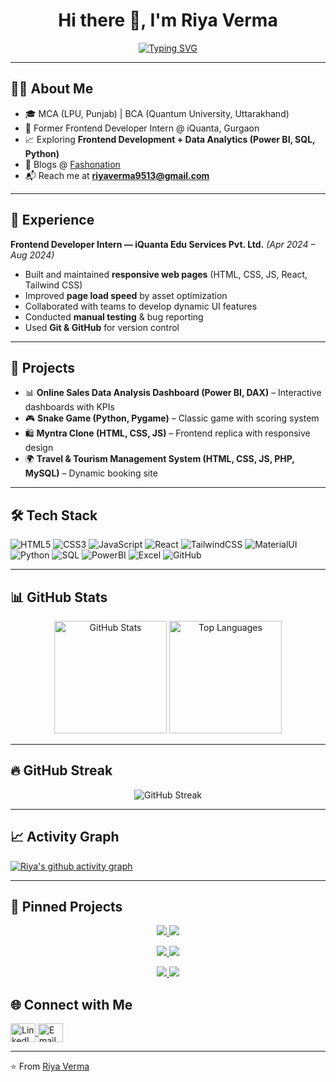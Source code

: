 
<!-- PROFILE HEADER -->
<h1 align="center">Hi there 👋, I'm Riya Verma</h1>

<p align="center">
  <a href="https://git.io/typing-svg">
    <img
      src="https://readme-typing-svg.herokuapp.com?font=Fira+Code&size=22&pause=1200&color=F75C7E&center=true&vCenter=true&width=900&lines=Frontend+Developer+%7C+Aspiring+Data+Analyst+%7C+Always+Learning+%F0%9F%9A%80"
      alt="Typing SVG"
    />
  </a>
</p>


---

## 👩‍💻 About Me  
- 🎓 MCA (LPU, Punjab) | BCA (Quantum University, Uttarakhand)  
- 💼 Former Frontend Developer Intern @ iQuanta, Gurgaon  
- 📈 Exploring **Frontend Development + Data Analytics (Power BI, SQL, Python)**  
- 📝 Blogs @ [Fashonation](https://fashonation.com/author/riya_verma/)  
- 📬 Reach me at **riyaverma9513@gmail.com**  

---

## 💼 Experience  
**Frontend Developer Intern — iQuanta Edu Services Pvt. Ltd.** *(Apr 2024 – Aug 2024)*  
- Built and maintained **responsive web pages** (HTML, CSS, JS, React, Tailwind CSS)  
- Improved **page load speed** by asset optimization  
- Collaborated with teams to develop dynamic UI features  
- Conducted **manual testing** & bug reporting  
- Used **Git & GitHub** for version control  

---

## 🚀 Projects  
- 📊 **Online Sales Data Analysis Dashboard (Power BI, DAX)** – Interactive dashboards with KPIs  
- 🎮 **Snake Game (Python, Pygame)** – Classic game with scoring system  
- 🛍️ **Myntra Clone (HTML, CSS, JS)** – Frontend replica with responsive design  
- 🌍 **Travel & Tourism Management System (HTML, CSS, JS, PHP, MySQL)** – Dynamic booking site  

---

## 🛠️ Tech Stack  
![HTML5](https://img.shields.io/badge/HTML5-E34F26?style=for-the-badge&logo=html5&logoColor=white)
![CSS3](https://img.shields.io/badge/CSS3-1572B6?style=for-the-badge&logo=css3&logoColor=white)
![JavaScript](https://img.shields.io/badge/JavaScript-F7DF1E?style=for-the-badge&logo=javascript&logoColor=black)
![React](https://img.shields.io/badge/React-20232A?style=for-the-badge&logo=react&logoColor=61DAFB)
![TailwindCSS](https://img.shields.io/badge/Tailwind_CSS-38B2AC?style=for-the-badge&logo=tailwind-css&logoColor=white)
![MaterialUI](https://img.shields.io/badge/MUI-007FFF?style=for-the-badge&logo=mui&logoColor=white)
![Python](https://img.shields.io/badge/Python-3776AB?style=for-the-badge&logo=python&logoColor=white)
![SQL](https://img.shields.io/badge/SQL-336791?style=for-the-badge&logo=postgresql&logoColor=white)
![PowerBI](https://img.shields.io/badge/Power_BI-F2C811?style=for-the-badge&logo=powerbi&logoColor=black)
![Excel](https://img.shields.io/badge/Excel-217346?style=for-the-badge&logo=microsoft-excel&logoColor=white)
![GitHub](https://img.shields.io/badge/GitHub-181717?style=for-the-badge&logo=github&logoColor=white)

---

## 📊 GitHub Stats  
<p align="center">
  <img src="https://github-readme-stats.vercel.app/api?username=riyaverma09&show_icons=true&theme=radical" alt="GitHub Stats" height="180" />
  <img src="https://github-readme-stats.vercel.app/api/top-langs/?username=riyaverma09&layout=compact&theme=tokyonight" alt="Top Languages" height="180" />
</p>

---

## 🔥 GitHub Streak  
<p align="center">
  <img src="https://github-readme-streak-stats.herokuapp.com/?user=riyaverma09&theme=highcontrast" alt="GitHub Streak" />
</p>

---

## 📈 Activity Graph  
[![Riya's github activity graph](https://github-readme-activity-graph.vercel.app/graph?username=riyaverma09&bg_color=0f2d3d&color=1cadfb&line=1cadfb&point=1cadfb&area=true&hide_border=true)](https://github.com/ashutosh00710/github-readme-activity-graph)

---
## 📌 Pinned Projects  
<p align="center">
  <a href="https://github.com/riyaverma09/Netflix-clone">
    <img src="https://github-readme-stats.vercel.app/api/pin/?username=riyaverma09&repo=Netflix-clone&theme=radical" />
  </a>
  <a href="https://github.com/riyaverma09/Snake_game">
    <img src="https://github-readme-stats.vercel.app/api/pin/?username=riyaverma09&repo=Snake_game&theme=radical" />
  </a>
</p>

<p align="center">
  <a href="https://github.com/riyaverma09/Online-Sales-Data-Analysis-Report">
    <img src="https://github-readme-stats.vercel.app/api/pin/?username=riyaverma09&repo=Online-Sales-Data-Analysis-Report&theme=radical" />
  </a>
  <a href="https://github.com/riyaverma09/iphone_sales_analysis">
    <img src="https://github-readme-stats.vercel.app/api/pin/?username=riyaverma09&repo=iphone_sales_analysis&theme=radical" />
  </a>
</p>

<p align="center">
  <a href="https://github.com/riyaverma09/HR-dashboard">
    <img src="https://github-readme-stats.vercel.app/api/pin/?username=riyaverma09&repo=HR-dashboard&theme=radical" />
  </a>
  <a href="https://github.com/riyaverma09/portfolio">
    <img src="https://github-readme-stats.vercel.app/api/pin/?username=riyaverma09&repo=portfolio&theme=radical" />
  </a>
</p>


## 🌐 Connect with Me  
<p align="left">
<a href="https://linkedin.com/in/riya-verma-761844250" target="blank">
  <img align="center" src="https://raw.githubusercontent.com/rahuldkjain/github-profile-readme-generator/master/src/images/icons/Social/linked-in-alt.svg" alt="LinkedIn" height="30" width="40" />
</a>
<a href="mailto:riyaverma9513@gmail.com">
  <img align="center" src="https://upload.wikimedia.org/wikipedia/commons/4/4e/Gmail_Icon.png" alt="Email" height="30" width="40" />
</a>
</p>

---

⭐️ From [Riya Verma](https://github.com/riyaverma09)
